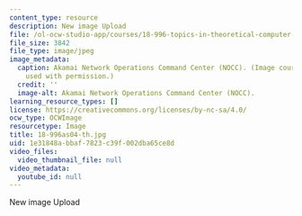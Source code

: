 ```yaml
---
content_type: resource
description: New image Upload
file: /ol-ocw-studio-app/courses/18-996-topics-in-theoretical-computer-science-internet-research-problems-spring-2002/1e31848abbaf7823c39f002dba65ce8d_18-996as04-th.jpg
file_size: 3842
file_type: image/jpeg
image_metadata:
  caption: Akamai Network Operations Command Center (NOCC). (Image courtesy of [Akamai](http://www.akamai.com/en/html/about/art_room.html),
    used with permission.)
  credit: ''
  image-alt: Akamai Network Operations Command Center (NOCC).
learning_resource_types: []
license: https://creativecommons.org/licenses/by-nc-sa/4.0/
ocw_type: OCWImage
resourcetype: Image
title: 18-996as04-th.jpg
uid: 1e31848a-bbaf-7823-c39f-002dba65ce8d
video_files:
  video_thumbnail_file: null
video_metadata:
  youtube_id: null
---
```

New image Upload